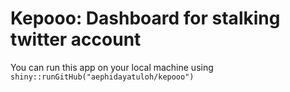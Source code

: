 # Kepooo: Dashboard for stalking twitter account

You can run this app on your local machine using `shiny::runGitHub("aephidayatuloh/kepooo")`
